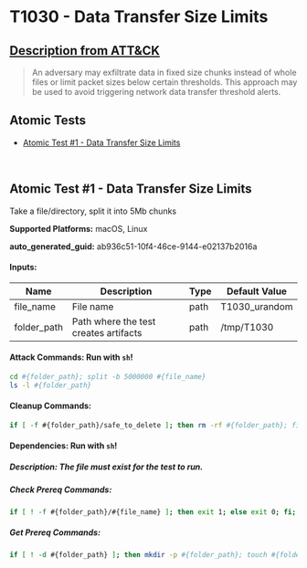 # T1030 - Data Transfer Size Limits

## [Description from ATT&CK](https://attack.mitre.org/techniques/T1030)

<blockquote>An adversary may exfiltrate data in fixed size chunks instead of whole files or limit packet sizes below certain thresholds. This approach may be used to avoid triggering network data transfer threshold alerts.</blockquote>

## Atomic Tests

- [Atomic Test #1 - Data Transfer Size Limits](#atomic-test-1---data-transfer-size-limits)

<br/>

## Atomic Test #1 - Data Transfer Size Limits

Take a file/directory, split it into 5Mb chunks

**Supported Platforms:** macOS, Linux

**auto_generated_guid:** ab936c51-10f4-46ce-9144-e02137b2016a

#### Inputs:

| Name        | Description                           | Type | Default Value |
| ----------- | ------------------------------------- | ---- | ------------- |
| file_name   | File name                             | path | T1030_urandom |
| folder_path | Path where the test creates artifacts | path | /tmp/T1030    |

#### Attack Commands: Run with `sh`!

```sh
cd #{folder_path}; split -b 5000000 #{file_name}
ls -l #{folder_path}
```

#### Cleanup Commands:

```sh
if [ -f #{folder_path}/safe_to_delete ]; then rm -rf #{folder_path}; fi;
```

#### Dependencies: Run with `sh`!

##### Description: The file must exist for the test to run.

##### Check Prereq Commands:

```sh
if [ ! -f #{folder_path}/#{file_name} ]; then exit 1; else exit 0; fi;
```

##### Get Prereq Commands:

```sh
if [ ! -d #{folder_path} ]; then mkdir -p #{folder_path}; touch #{folder_path}/safe_to_delete; fi; dd if=/dev/urandom of=#{folder_path}/#{file_name} bs=25000000 count=1
```

<br/>
